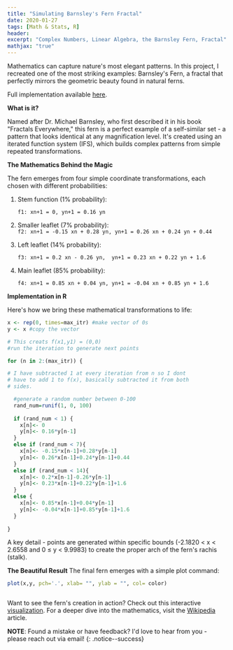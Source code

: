 ```yaml
---
title: "Simulating Barnsley's Fern Fractal"
date: 2020-01-27
tags: [Math & Stats, R]
header:
excerpt: "Complex Numbers, Linear Algebra, the Barnsley Fern, Fractal"
mathjax: "true"
---
```

Mathematics can capture nature's most elegant patterns. In this project, I recreated one of the most striking examples: Barnsley's Fern, a fractal that perfectly mirrors the geometric beauty found in natural ferns.

Full implementation available [here](https://github.com/opendatasurgeon/BarnsleysFractal_r).

**What is it?**

Named after Dr. Michael Barnsley, who first described it in his book "Fractals Everywhere," this fern is a perfect example of a self-similar set - a pattern that looks identical at any magnification level. It's created using an iterated function system (IFS), which builds complex patterns from simple repeated transformations.

**The Mathematics Behind the Magic**

The fern emerges from four simple coordinate transformations, each chosen with different probabilities:

1. Stem function (1% probability):
   
   `f1: xn+1 = 0, yn+1 = 0.16 yn`

2. Smaller leaflet (7% probability):       
  `f2: xn+1 = -0.15 xn + 0.28 yn, yn+1 = 0.26 xn + 0.24 yn + 0.44`

3. Left leaflet (14% probability):
    
   `f3: xn+1 = 0.2 xn - 0.26 yn,  yn+1 = 0.23 xn + 0.22 yn + 1.6`
  
4. Main leaflet (85% probability):
    
   `f4: xn+1 = 0.85 xn + 0.04 yn, yn+1 = -0.04 xn + 0.85 yn + 1.6`
                
**Implementation in R**

Here's how we bring these mathematical transformations to life:

```r
x <- rep(0, times=max_itr) #make vector of 0s
y <- x #copy the vector

# This creats f(x1,y1) = (0,0)
#run the iteration to generate next points

for (n in 2:(max_itr)) { 

# I have subtracted 1 at every iteration from n so I dont 
# have to add 1 to f(x), basically subtracted it from both 
# sides.

  #generate a random number between 0-100
  rand_num=runif(1, 0, 100) 
  
  if (rand_num < 1) { 
    x[n]<- 0
    y[n]<- 0.16*y[n-1]
  }
  else if (rand_num < 7){
    x[n]<- -0.15*x[n-1]+0.28*y[n-1]
    y[n]<- 0.26*x[n-1]+0.24*y[n-1]+0.44
  }
  else if (rand_num < 14){
    x[n]<- 0.2*x[n-1]-0.26*y[n-1]
    y[n]<- 0.23*x[n-1]+0.22*y[n-1]+1.6
  }
  else {
    x[n]<- 0.85*x[n-1]+0.04*y[n-1]
    y[n]<- -0.04*x[n-1]+0.85*y[n-1]+1.6
  }
  
}
```

A key detail - points are generated within specific bounds (-2.1820 < x < 2.6558 and 0 ≤ y < 9.9983) to create the proper arch of the fern's rachis (stalk).

**The Beautiful Result**
The final fern emerges with a simple plot command:

```r
plot(x,y, pch='.', xlab= "", ylab = "", col= color)
```

<img src="{{ site.url }}{{ site.baseurl }}/images/barnsley/fern.png" alt="">

Want to see the fern's creation in action? Check out this interactive [visualization](https://www.geogebra.org/m/bQ8ppzRj). For a deeper dive into the mathematics, visit the [Wikipedia](https://en.wikipedia.org/wiki/Barnsley_fern#Construction) article.


**NOTE**: Found a mistake or have feedback? I'd love to hear from you - please reach out via email!
{: .notice--success}
